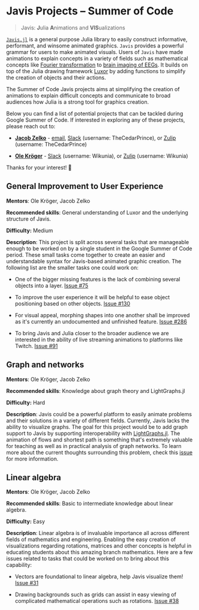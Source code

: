# Javis Projects – Summer of Code

> Javis: **J**ulia **A**nimations and **VIS**ualizations

[`Javis.jl`](https://github.com/Wikunia/Javis.jl/) is a general purpose Julia library to easily construct informative, performant, and winsome animated graphics.
`Javis` provides a powerful grammar for users to make animated visuals.
Users of `Javis` have made animations to explain concepts in a variety of fields such as mathematical concepts like [Fourier transformation](https://opensourc.es/blog/javis-v0.3/) to [brain imaging of EEGs](https://github.com/TheCedarPrince/NeuriViz).
It builds on top of the Julia drawing framework [Luxor](https://github.com/JuliaGraphics/Luxor.jl) by adding functions to simplify the creation of objects and their actions.

The Summer of Code Javis projects aims at simplifying the creation of animations to explain difficult concepts and communicate to broad audiences how Julia is a strong tool for graphics creation.

Below you can find a list of potential projects that can be tackled during Google Summer of Code.
If interested in exploring any of these projects, please reach out to:

- **[Jacob Zelko](http://jacobzelko.com/)** - [email](mailto:jacobszelko@gmail.com), [Slack](https://julialang.org/slack/) (username: TheCedarPrince), or [Zulip](https://julialang.zulipchat.com/) (username: TheCedarPrince)

- **[Ole Kröger](https://opensourc.es/about/)** - [Slack](https://julialang.org/slack/) (username: Wikunia), or [Zulip](https://julialang.zulipchat.com/) (username: Wikunia)

Thanks for your interest! :tada:

## General Improvement to User Experience

**Mentors**: Ole Kröger, Jacob Zelko

**Recommended skills**: General understanding of Luxor and the underlying structure of Javis.

**Difficulty:** Medium

**Description**: This project is split across several tasks that are manageable enough to be worked on by a single student in the Google Summer of Code period.
These small tasks come together to create an easier and understandable syntax for Javis-based animated graphic creation.
The following list are the smaller tasks one could work on:

- One of the bigger missing features is the lack of combining several objects into a layer. [Issue #75](https://github.com/Wikunia/Javis.jl/issues/75)

- To improve the user experience it will be helpful to ease object positioning based on other objects. [Issue #130](https://github.com/Wikunia/Javis.jl/issues/130)

- For visual appeal, morphing shapes into one another shall be improved as it's currently an undocumented and unfinished feature. [Issue #286](https://github.com/Wikunia/Javis.jl/issues/286)

- To bring Javis and Julia closer to the broader audience we are interested in the ability of live streaming animations to platforms like Twitch. [Issue #91](https://github.com/Wikunia/Javis.jl/issues/91)

## Graph and networks

**Mentors**: Ole Kröger, Jacob Zelko

**Recommended skills**: Knowledge about graph theory and LightGraphs.jl

**Difficulty:** Hard

**Description**: Javis could be a powerful platform to easily animate problems and their solutions in a variety of different fields.
Currently, Javis lacks the ability to visualize graphs.
The goal for this project would be to add graph support to Javis by supporting interoperability with [LightGraphs.jl](https://github.com/JuliaGraphs/LightGraphs.jl).
The animation of flows and shortest path is something that's extremely valuable for teaching as well as in practical analysis of graph networks.
To learn more about the current thoughts surrounding this problem, check this [issue](https://github.com/Wikunia/Javis.jl/issues/41) for more information. 

## Linear algebra

**Mentors**: Ole Kröger, Jacob Zelko

**Recommended skills**: Basic to intermediate knowledge about linear algebra.

**Difficulty:** Easy 

**Description**: Linear algebra is of invaluable importance all across different fields of mathematics and engineering.
Enabling the easy creation of visualizations regarding rotations, matrices and other concepts is helpful in educating students about this amazing branch mathematics.
Here are a few issues related to tasks that could be worked on to bring about this capability:

- Vectors are foundational to linear algebra, help Javis visualize them! [Issue #31](https://github.com/Wikunia/Javis.jl/issues/31)

- Drawing backgrounds such as grids can assist in easy viewing of complicated mathematical operations such as rotations. [Issue #38](https://github.com/Wikunia/Javis.jl/issues/31)
